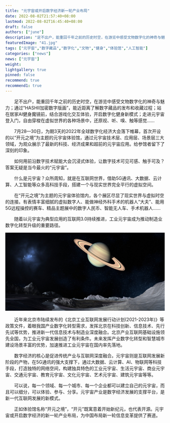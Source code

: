 ```yaml
---
title: "元宇宙或开启数字经济新一轮产业布局"
date: 2022-08-02T21:57:40+08:00
lastmod: 2022-08-02T16:45:40+08:00
draft: false
authors: ["june"]
description: "足不出户，能重回千年之前的历史时空，在游览中感受文物数字化的神奇与魅力；通过“HASHII加密数字版画”，能近距离了解数字藏品的发布和收藏过程；站在居家AI健身魔镜前，结合游戏化交互体验，开启数字化健身新模式；走进元宇宙登入门，自由穿梭在虚拟世界的各种场景中，还原视、听、嗅、触等感觉"
featuredImage: "41.jpg"
tags: ["元宇宙","数字藏品","数字化","文物","健身","体验馆","人工智能"]
categories: ["news"]
news: ["元宇宙"]
weight: 
lightgallery: true
pinned: false
recommend: true
recommend1: true
---
```


  足不出户，能重回千年之前的历史时空，在游览中感受文物数字化的神奇与魅力；通过“HASHII加密数字版画”，能近距离了解数字藏品的发布和收藏过程；站在居家AI健身魔镜前，结合游戏化交互体验，开启数字化健身新模式；走进元宇宙登入门，自由穿梭在虚拟世界的各种场景中，还原视、听、嗅、触等感觉……

  7月28—30日，为期3天的2022年全球数字化经济大会落下帷幕，首次开设的以“开元之境”为主题的元宇宙体验馆，通过元宇宙技术层、应用层、场景层三大领域，为观众展示了最新的科技、经济成果和超前的元宇宙应用。给参馆者留下了深刻的印象。

  如何用前沿数字技术赋能大会沉浸式体验，让数字技术可见可感、触手可及？答案无疑是当今最火的“元宇宙”。

  什么是元宇宙？众所周知，就是在互联网世界，借助5G通讯、大数据、云计算、人工智能等众多高科技手段，搭建一个与现实世界完全平行的虚拟空间。

  在“开元之境”为主题的元宇宙体验馆内，各个展区尽显了现实世界与虚拟时空的连接。有表情丰富细腻的虚拟数字人、能做神经外科手术的机器人“大夫”、能用5G远程操控的赛车、精品主题展中的数字人民币、智能无人车、手术机器人……

  随着以元宇宙为典型应用的互联网3.0持续推进，工业元宇宙成为推动制造业数字化转型升级的重要路径。

![元宇宙](41.jpg)



  近年来北京市陆续发布的《北京工业互联网发展行动计划(2021-2023年)》等政策文件，着眼我国产业数字化转型需求，发挥北京在科技创新、信息技术、先行先试等优势，推进新一代信息技术与制造业深度融合。北京产业互联网基础设施领先全国，为工业元宇宙发展创造了有利条件。未来发挥产业数字化转型和智慧城市建设场景丰富的优势，加速推进工业元宇宙在国内率先落地。

  数字经济的核心是促进传统产业与互联网深度融合。元宇宙则是互联网发展新阶段的产物，在5G通讯的强大支撑下，通过大数据、云计算、AI、物联网等科技手段，打造独特的网络空间，构建独具特色的工业元宇宙、生活元宇宙、商业元宇宙、交通元宇宙、教育元宇宙、文化元宇宙、艺术元宇宙、建筑元宇宙等等。

  可以说，每一个领域、每一个城市、每一个企业都可以建立自己的元宇宙，而且可以细分，可以体验、参与、分享。元宇宙产业是数字经济发展的支撑平台，是新一代互联网发展的新模式。

  正如体验馆名称“开元之境”，“开元”既寓意着开始新纪元，也代表开源。元宇宙或开启数字经济的新一轮产业布局，为中国布局新一轮信息变革提供了赛道。